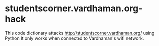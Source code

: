 # studentscorner.vardhaman.org-hack
This code dictionary attacks http://studentscorner.vardhaman.org/ using Python
It only works when connected to Vardhaman's wifi network.
